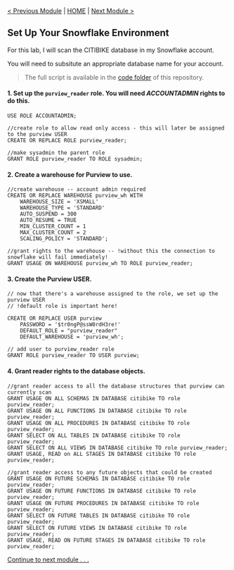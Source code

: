 [< Previous Module](../modules/module00.md) | [HOME](../README.md) | [Next Module >](../modules/module02.md)

## Set Up Your Snowflake Environment

For this lab, I will scan the CITIBIKE database in my Snowflake account. 

You will need to subsitute an appropriate database name for your account.

>The full script is available in the [code folder](../code/set_up_purview_access.sql) of this repository.

#### 1. Set up the `purview_reader` role. You will need _ACCOUNTADMIN_ rights to do this.
```
USE ROLE ACCOUNTADMIN;

//create role to allow read only access - this will later be assigned to the purview USER
CREATE OR REPLACE ROLE purview_reader;

//make sysadmin the parent role
GRANT ROLE purview_reader TO ROLE sysadmin;
```

#### 2. Create a warehouse for Purview to use.
```
//create warehouse -- account admin required
CREATE OR REPLACE WAREHOUSE purview_wh WITH 
    WAREHOUSE_SIZE = 'XSMALL' 
    WAREHOUSE_TYPE = 'STANDARD' 
    AUTO_SUSPEND = 300 
    AUTO_RESUME = TRUE 
    MIN_CLUSTER_COUNT = 1 
    MAX_CLUSTER_COUNT = 2 
    SCALING_POLICY = 'STANDARD';

//grant rights to the warehouse -- !without this the connection to snowflake will fail immediately!
GRANT USAGE ON WAREHOUSE purview_wh TO ROLE purview_reader;
```

#### 3. Create the Purview USER.
```
// now that there's a warehouse assigned to the role, we set up the purview USER
// !default role is important here!

CREATE OR REPLACE USER purview 
    PASSWORD = '$tr0ngP@ssW0rdH3re!' 
    DEFAULT_ROLE = "purview_reader" 
    DEFAULT_WAREHOUSE = 'purview_wh'; 
    
// add user to purview_reader role
GRANT ROLE purview_reader TO USER purview;
```

#### 4. Grant reader rights to the database objects.
```
//grant reader access to all the database structures that purview can currently scan
GRANT USAGE ON ALL SCHEMAS IN DATABASE citibike TO role purview_reader;
GRANT USAGE ON ALL FUNCTIONS IN DATABASE citibike TO role purview_reader;
GRANT USAGE ON ALL PROCEDURES IN DATABASE citibike TO role purview_reader;
GRANT SELECT ON ALL TABLES IN DATABASE citibike TO role purview_reader;
GRANT SELECT ON ALL VIEWS IN DATABASE citibike TO role purview_reader;
GRANT USAGE, READ on ALL STAGES IN DATABASE citibike TO role purview_reader;

//grant reader access to any future objects that could be created
GRANT USAGE ON FUTURE SCHEMAS IN DATABASE citibike TO role purview_reader;
GRANT USAGE ON FUTURE FUNCTIONS IN DATABASE citibike TO role purview_reader;
GRANT USAGE ON FUTURE PROCEDURES IN DATABASE citibike TO role purview_reader;
GRANT SELECT ON FUTURE TABLES IN DATABASE citibike TO role purview_reader;
GRANT SELECT ON FUTURE VIEWS IN DATABASE citibike TO role purview_reader;
GRANT USAGE, READ ON FUTURE STAGES IN DATABASE citibike TO role purview_reader;
```


[Continue to next module . . .](../modules/module02.md)
